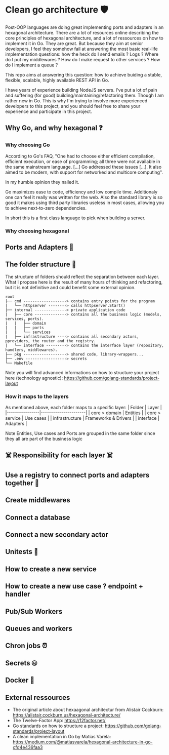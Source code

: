 # Clean go architecture 🛡️

Post-OOP languages are doing great implementing ports and adapters in an hexagonal architecture. There are a lot of resources online describing the core principles of hexagonal architecture, and a lot of ressources on how to implement it in Go. They are great. But because they aim at senior developers, I feel they somehow fail at answering the most basic real-life implementation questions: how the heck do I send emails ? Logs ? Where do I put my middlewares ? How do I make request to other services ? How do I implement a queue ?

This repo aims at answering this question: how to achieve buiding a stable, flexible, scalable, highly available REST API in Go.

I have years of experience building NodeJS servers. I've put a lot of pain and suffering (for good) building/maintaining/refactoring them. Though I am rather new in Go. This is why I'm trying to involve more experienced developers to this project, and you should feel free to share your experience and participate in this project.

## Why Go, and why hexagonal ❓

### Why choosing Go

According to Go's FAQ, "One had to choose either efficient compilation, efficient execution, or ease of programming; all three were not available in the same mainstream language. [...] Go addressed these issues [...]. It also aimed to be modern, with support for networked and multicore computing".

In my humble opinion they nailed it.

Go maximizes ease to code, efficiency and low compile time. Additionaly one can feel it really was written for the web. Also the standard library is so good it makes using third party libraries useless in most cases, allowing you to achieve next-to-zero dependencies.

In short this is a first class language to pick when building a server.

### Why choosing hexagonal 

## Ports and Adapters 🔌

## The folder structure 📁

The structure of folders should reflect the separation between each layer. What I propose here is the result of many hours of thinking and refactoring, but it is not definitive and could benefit some external opinion.

```
root
├── cmd -------------------> contains entry points for the program
|   └── httpserver --------> calls httpserver.Start()
├── internal --------------> private application code
|   ├── core --------------> contains all the business logic (models, services, ports).
|   |   ├── domain
|   |   ├── ports
|   |   └── services
|   ├── infrastructure ----> contains all secondary actors, pproviders, the router and the registry.
|   └── interface ---------> contains the interface layer (repository, handlers, middlewares).
├── pkg -------------------> shared code, library-wrappers...
├── .env ------------------> secrets
└── Makefile
```

Note you will find advanced informations on how to structure your project here (technology agnostic): https://github.com/golang-standards/project-layout

### How it maps to the layers

As mentioned above, each folder maps to a specific layer:
| Folder         | Layer                |
|----------------|----------------------|
| core > domain  | Entities             |
| core > service | Use cases            |
| infrastructure | Frameworks & Drivers |
| interface      | Adapters             |

Note Entities, Use cases and Ports are grouped in the same folder since they all are part of the business logic

## ☠️ Responsibility for each layer ☠️

## Use a registry to  connect ports and adapters together 💉

## Create middlewares

## Connect a database

## Connect a new secondary actor

## Unitests 🧪

## How to create a new service

## How to create a new use case ? endpoint + handler

## Pub/Sub Workers

## Queues and workers

## Chron jobs ⏰

## Secrets 🤐

## Docker 🐋

## External ressources

- The original article about hexaagonal architectur from Alistair Cockburn: https://alistair.cockburn.us/hexagonal-architecture/
- The Twelve-Factor App: https://12factor.net/
- Go standards on how to structure a project: https://github.com/golang-standards/project-layout
- A clean implementation in Go by Matías Varela: https://medium.com/@matiasvarela/hexagonal-architecture-in-go-cfd4e436faa3

